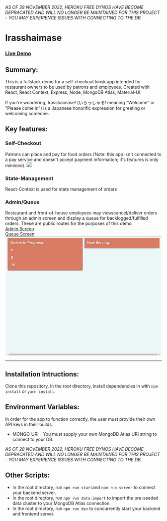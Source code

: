 *AS OF 28 NOVEMBER 2022, HEROKU FREE DYNOS HAVE BECOME DEPRACATED AND WILL NO LONGER BE MAINTAINED FOR THIS PROJECT - YOU MAY EXPERIENCE ISSUES WITH CONNECTING TO THE DB*

# Irasshaimase
### [Live Demo](https://irasshaimase-demo.herokuapp.com/ "Live Demo of Irasshaimase")

## Summary:
This is a fullstack demo for a self-checkout kiosk app intended for restaurant owners to be used by patrons and employees.
Created with React, React Context, Express, Node, MongoDB Atlas, Material-UI.

If you're wondering, Irasshaimase! (いらっしゃる! meaning "Welcome" or "Please come in") is a Japanese honorific expression for greeting or welcoming someone.

## Key features:

### Self-Checkout
Patrons can place and pay for food orders (Note: this app isn't connected to a pay service and doesn't accept payment information; it's features is only mimiced).
![](demo/irrorder.gif)

### State-Management
React-Context is used for state management of orders
### Admin/Queue
Restaurant and front-of-house employees may view/cancel/deliver orders through an admin screen and display a queue for backlogged/fulfilled orders.
These are public routes for the purposes of this demo.
<br/>
[Admin Screen](https://irasshaimase-demo.herokuapp.com/admin) <br/>
[Queue Screen](https://irasshaimase-demo.herokuapp.com/queue) <br/>
![](demo/irrqueueadmin.gif)

--------------------------------------

## Installation Intructions:
Clone this repository. In the root directory, install dependencies in with `npm install` or `yarn install`.

## Environment Variables:
In order for the app to function correctly, the user must provide their own API keys in their builds.
* MONGO_URI - You must supply your own MongoDB Atlas URI string to connect to your DB.

*AS OF 28 NOVEMBER 2022, HEROKU FREE DYNOS HAVE BECOME DEPRACATED AND WILL NO LONGER BE MAINTAINED FOR THIS PROJECT - YOU MAY EXPERIENCE ISSUES WITH CONNECTING TO THE DB*

## Other Scripts:
* In the root directory, run `npm run start`and `npm run server` to connect your backend server.
* In the root directory, run `npm run data:import` to import the pre-seeded data cluster to your MongoDB Atlas connection.
* In the root directory, run `npm run dev` to concurrently start your backend and frontend server.
